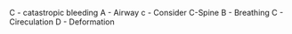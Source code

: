 
C - catastropic bleeding
A - Airway 
c - Consider C-Spine
B - Breathing
C - Cireculation
D - Deformation
